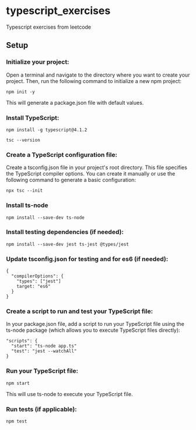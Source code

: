 # typescript_exercises

Typescript exercises from leetcode

## Setup

### Initialize your project:

Open a terminal and navigate to the directory where you want to create your project. Then, run the following command to initialize a new npm project:

```
npm init -y
```

This will generate a package.json file with default values.

### Install TypeScript:

```
npm install -g typescript@4.1.2

tsc --version
```

### Create a TypeScript configuration file:

Create a tsconfig.json file in your project's root directory. This file specifies the TypeScript compiler options. You can create it manually or use the following command to generate a basic configuration:

```
npx tsc --init
```

### Install ts-node

```
npm install --save-dev ts-node
```

### Install testing dependencies (if needed):

```
npm install --save-dev jest ts-jest @types/jest
```

### Update tsconfig.json for testing and for es6 (if needed):

```
{
  "compilerOptions": {
    "types": ["jest"]
    target: "es6"
  }
}
```

### Create a script to run and test your TypeScript file:

In your package.json file, add a script to run your TypeScript file using the ts-node package (which allows you to execute TypeScript files directly):

```
"scripts": {
  "start": "ts-node app.ts"
  "test": "jest --watchAll"
}
```

### Run your TypeScript file:

```
npm start
```

This will use ts-node to execute your TypeScript file.

### Run tests (if applicable):

```
npm test
```

